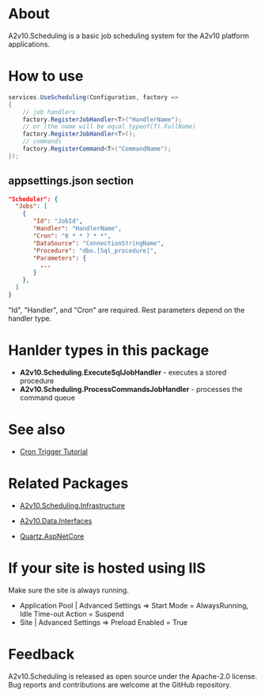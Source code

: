 ﻿# About
A2v10.Scheduling is a basic job scheduling system
for the A2v10 platform applications.


# How to use

```csharp
services.UseScheduling(Configuration, factory =>
{
    // job handlers
    factory.RegisterJobHandler<T>("HandlerName");
    // or (the name will be equal typeof(T).FullName)
    factory.RegisterJobHandler<T>(); 
    // commands
    factory.RegisterCommand<T>("CommandName");
});
```

## appsettings.json section

```json
"Scheduler": {
  "Jobs": [
    {
       "Id": "JobId",
       "Handler": "HandlerName",
       "Cron": "0 * * ? * *",
       "DataSource": "ConnectionStringName",
       "Procedure": "dbo.[Sql_procedure]",
       "Parameters": {
         ...
       }
    },
  ]
}
```

"Id", "Handler", and "Cron" are required.
Rest parameters depend on the handler type.


# Hanlder types in this package

* **A2v10.Scheduling.ExecuteSqlJobHandler** - executes a stored procedure
* **A2v10.Scheduling.ProcessCommandsJobHandler** - processes the command queue



# See also

* [Cron Trigger Tutorial](http://www.quartz-scheduler.org/documentation/quartz-2.3.0/tutorials/crontrigger.html)


# Related Packages

* [A2v10.Scheduling.Infrastructure](https://www.nuget.org/packages/A2v10.Scheduling.Infrastructure)
* [A2v10.Data.Interfaces](https://www.nuget.org/packages/A2v10.Data.Interfaces)

* [Quartz.AspNetCore](https://www.nuget.org/packages/Quartz.AspNetCore)

# If your site is hosted using IIS 

Make sure the site is always running.

* Application Pool | Advanced Settings => Start Mode = AlwaysRunning, Idle Time-out Action = Suspend
* Site | Advanced Settings => Preload Enabled = True

# Feedback

A2v10.Scheduling is released as open source under the Apache-2.0 license. 
Bug reports and contributions are welcome at the GitHub repository.
